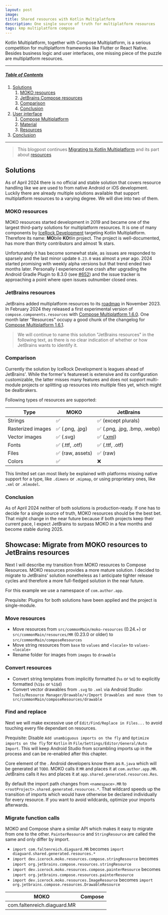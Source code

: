 ```yaml
---
layout: post
image: 
title: Shared resources with Kotlin Multiplatform
description: One single source of truth for multiplatform resources
tags: kmp multiplatform compose
---
```


Kotlin Multiplatform, together with Compose Multiplatform, is a serious competition for multiplatform frameworks like Flutter or React Native. Besides business logic and user interfaces, one missing piece of the puzzle are multiplatform resources. 

---

##### [Table of Contents](#table-of-contents)

1. [Solutions](#solutions)
    1. [MOKO resources](#moko-resources)
    2. [JetBrains Compose resources](#jetbrains-compose-resources)
    3. [Comparison](#comparison)
    4. [Conclusion](#conclusion)
3. [User interface](#user-interface)
    1. [Compose Multiplatform](#compose-multiplatform)
    2. [Material](#material)
    3. [Resources](#resources)
4. [Conclusion](#conclusion)

---

> This blogpost continues [Migrating to Kotlin Multiplatform](/_posts/2023-01-18-migrating-to-kotlin-multiplatform-mobile.md) and its part about [resources](/_posts/2023-01-18-migrating-to-kotlin-multiplatform-mobile.md#resources)

## Solutions

As of April 2024 there is no official and stable solution that covers resource handling like we are used to from native Android or iOS development. Luckily there are already multiple solutions available that support multiplatform resources to a varying degree. We will dive into two of them.

### MOKO resources

MOKO resources started development in 2019 and became one of the largest third-party solutions for multiplatform resources. It is one of many components by [IceRock Development](https://moko.icerock.dev) targeting Kotlin Multiplatform. Therefore its name: **MO**bile **KO**tlin project. The project is well-documented, has more than thirty contributors and almost 1k stars. 

Unfortunately it has become somewhat stale, as issues are responded to sparsely and the last minor update `0.23.0` was almost a year ago. 2024 started promising with weekly alpha versions but that trend ended two months later. Personally I experienced one crash after upgrading the Android Gradle Plugin to 8.3.0 (see [#652](https://github.com/icerockdev/moko-resources/issues/652)) and the issue tracker is approaching a point where open issues outnumber closed ones.

### JetBrains resources

JetBrains added multiplatform resources to its [roadmap](https://blog.jetbrains.com/kotlin/2023/11/kotlin-multiplatform-development-roadmap-for-2024/#compose-multiplatform) in November 2023. In February 2024 they released a first experimental version of `compose.components.resources` with [Compose Multiplatform 1.6.0](https://github.com/JetBrains/compose-multiplatform/releases/tag/v1.6.0). One month later "Resources" occupy a good chunk of the changelog for [Compose Multiplatform 1.6.1](https://github.com/JetBrains/compose-multiplatform/releases/tag/v1.6.1).

> We will continue to name this solution "JetBrains resources" in the following text, as there is no clear indication of whether or how JetBrains wants to identify it.

### Comparison

Currently the solution by IceRock Development is leagues ahead of JetBrains'. While the former's featureset is extensive and its configuration customizable, the latter misses many features and does not support multi-module projects or splitting up resources into multiple files yet, which might be dealbrakers.

Following types of resources are supported:

| Type | MOKO | JetBrains |
| ------ | ---- | -------- |
| Strings | ✅ | ✅ (except plurals) |
| Rasterized images | ✅ (.png, .jpg) | ✅ (.png, .jpg, .bmp, .webp) |
| Vector images | ✅ (.svg) | ✅ ([.xml](https://developer.android.com/develop/ui/views/graphics/vector-drawable-resources)) |
| Fonts | ✅ (.ttf, .otf) | ✅ (.ttf, .otf) |
| Files | ✅ (raw, assets) | ✅ (raw) |
| Colors | ✅ | ❌ |

This limited set can most likely be explained with platforms missing native support for a type, like `.dimens` or `.mipmap`, or using proprietary ones, like `.xml` or `.mlmodel`.

### Conclusion

As of April 2024 neither of both solutions is production-ready. If one has to decide for a single source of truth, MOKO resources should be the best bet. That might change in the near future because if both projects keep their current pace, I expect JetBrains to surpass MOKO in a few months and become stable during 2025.

## Showcase: Migrate from MOKO resources to JetBrains resources

Next I will describe my transition from MOKO resources to Compose Resources. MOKO resources provides a more mature solution. I decided to migrate to JetBrains' solution nonetheless as I anticipate tighter release cycles and therefore a more full-fledged solution in the near future.

For this example we use a namespace of `com.author.app`.

Prequisite: Plugins for both solutions have been applied and the project is single-module.

### Move resources

- Move resources from `src/commonMain/moko-resources` (0.24.+) or `src/commonMain/resources/MR` (0.23.0 or older) to `src/commonMain/composeResources`
- Move string resources from `base` to `values` and `<locale>` to `values-<locale>`
- Rename folder for images from `images` to `drawable`

### Convert resources

- Convert string templates from implicitly formatted (`%s` or `%d`) to explicitly formatted (`%1$s` or `%1$d`)
- Convert vector drawables from `.svg` to `.xml` via Android Studio: `Tools/Resource Manager/Drawable/+/Import Drawables and move them to src/commonMain/composeResources/drawable`

### Find and replace

Next we will make excessive use of `Edit/Find/Replace in Files...` to avoid touching every file dependant on resources.

Prequisite: Disable `Add unambiguous imports on the fly` and `Optimize imports on the fly` for `Kotlin` in `File/Settings/Editor/General/Auto Import`. This will keep Android Studio from scrambling imports up in the process and can be re-enabled after this chapter.

Core element of the . Android developers know them as `R.java` which will be generated at `TODO`. MOKO calls it `MR` and places it at `com.author.app.MR`. JetBrains calls it `Res` and places it at `app.shared.generated.resources.Res`. 

By default the import path changes from `<namespace>.MR` to `<rootProject>.shared.generated.resources.*`. That wildcard speeds up the transition of imports which would have otherwise be declared individually for every resource. If you want to avoid wildcards, optimize your imports afterwards.


### Migrate function calls

MOKO and Compose share a similar API which makes it easy to migrate from one to the other. `PainterResource` and `StringResource` are called the same and only differ by import.

- `import com.faltenreich.diaguard.MR` becomes `import diaguard.shared.generated.resources.*`
- `import dev.icerock.moko.resources.compose.stringResource` becomes `import org.jetbrains.compose.resources.stringResource`
- `import dev.icerock.moko.resources.compose.painterResource` becomes `import org.jetbrains.compose.resources.painterResource`
- `import dev.icerock.moko.resources.ImageResource` becomes `import org.jetbrains.compose.resources.DrawableResource`

| MOKO | Compose |
| ---- | ------- |
| com.faltenreich.diaguard.MR | 